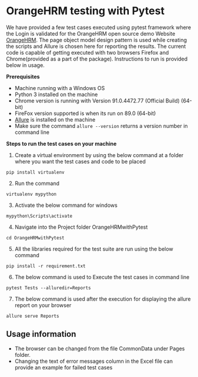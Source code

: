 # OrangeHRM testing with Pytest

We have provided a few test cases executed using pytest framework where the Login is validated for the OrangeHRM open source demo Website [OrangeHRM](https://opensource-demo.orangehrmlive.com/). The page object model design pattern is used while creating the scripts and Allure is chosen here for reporting the results.
The current code is capable of getting executed with two browsers Firefox and Chrome(provided as a part of the package). Instructions to run is provided below in usage.


**Prerequisites**

 - Machine running with a Windows OS
 - Python 3 installed on the machine
 - Chrome version is running with Version 91.0.4472.77 (Official Build) (64-bit)
 - FireFox version supported is when its run on 89.0 (64-bit)
 - [Allure](https://docs.qameta.io/allure/) is installed on the machine
 - Make sure the command ```allure --version``` returns a version number in command line

**Steps to run the test cases on your machine**
1) Create a virtual environment by using the below command at a folder where you want the test cases and code to be placed

```
pip install virtualenv
```

2) Run the command
 
```
virtualenv mypython
```

3) Activate the below command for windows 
```
mypython\Scripts\activate
``` 
4) Navigate into the Project folder OrangeHRMwithPytest
```
cd OrangeHRMwithPytest
``` 
5) All the libraries required for the test suite are run using the below command
```
pip install -r requirement.txt
```

6) The below command is used to Execute the test cases in command line 
```
pytest Tests --alluredir=Reports
```

7) The below command is used after the execution for displaying the allure report on your browser
```
allure serve Reports 
```

## Usage information

- The browser can be changed from the file CommonData under Pages folder.
- Changing the text of error messages column in the Excel file can provide an example for failed test cases
